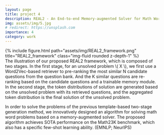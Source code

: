 ```yaml
---
layout: page
title: project 4
description: REAL2 - An End-to-end Memory-augmented Solver for Math Word Problems (NeurIPS Workshop)
img: assets/img/5.jpg
# redirect: https://unsplash.com
importance: 4
category: work
---
```


<div class="row">
    <div class="col-sm mt-3 mt-md-0">
        {% include figure.html path="assets/img/REAL2_framework.png" title="REAL2_framework" class="img-fluid rounded z-depth-1" %}
    </div>
</div>
<div class="caption">
    The illustration of our proposed REAL2 framework, which is composed of two stages. In the first stage, for an unsolved problem \( X \), we first use a Word2Vec-based retriever to pre-ranking the most similar N candidate questions from the question bank. And the K similar questions are re-ranking based on the candidate questions and a trainable memory module. In the second stage, the token distributions of solution are generated based on the unsolved problem with its retrieved questions, and the aggregated token distribution is the final solution of the unsolved problem.
</div>

In order to solve the problems of the previous template-based two-stage generation method, we innovatively designed an algorithm for solving math word problems based on a memory-augmented solver. The proposed algorithm achieves SOTA performance on the Math23K benchmark, which also has a specific few-shot learning ability. (EMNLP; NeurIPS)
